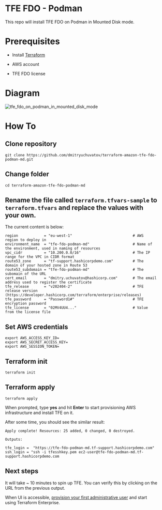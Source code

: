 # TFE FDO - Podman

This repo will install TFE FDO on Podman in Mounted Disk mode.

# Prerequisites
* Install [Terraform](https://developer.hashicorp.com/terraform/tutorials/aws-get-started/install-cli)

* AWS account

* TFE FDO license

# Diagram

![tfe_fdo_on_podman_in_mounted_disk_mode](https://github.com/dmitryuchuvatov/terraform-amazon-tfe-fdo-podman-md/assets/119931089/4ea8ebdd-6c0b-4132-b327-61a05389ff25)


# How To

## Clone repository

```
git clone https://github.com/dmitryuchuvatov/terraform-amazon-tfe-fdo-podman-md.git
```

## Change folder

```
cd terraform-amazon-tfe-fdo-podman-md
```

## Rename the file called `terraform.tfvars-sample` to `terraform.tfvars` and replace the values with your own.
The current content is below:

```
region            = "eu-west-1"                            # AWS region to deploy in
environment_name  = "tfe-fdo-podman-md"                    # Name of the environment, used in naming of resources
vpc_cidr          = "10.200.0.0/16"                        # The IP range for the VPC in CIDR format
route53_zone      = "tf-support.hashicorpdemo.com"         # The domain of your hosted zone in Route 53
route53_subdomain = "tfe-fdo-podman-md"                    # The subomain of the URL
cert_email        = "dmitry.uchuvatov@hashicorp.com"       # The email address used to register the certificate
tfe_release       = "v202404-2"                            # TFE release version (https://developer.hashicorp.com/terraform/enterprise/releases)
tfe_password      = "Password1#"                           # TFE encryption password
tfe_license       = "02MV4UU4..."                          # Value from the license file                                   
```

## Set AWS credentials

```
export AWS_ACCESS_KEY_ID=
export AWS_SECRET_ACCESS_KEY=
export AWS_SESSION_TOKEN=
```

## Terraform init
```
terraform init
```

## Terraform apply

```
terraform apply
```

When prompted, type **yes** and hit **Enter** to start provisioning AWS infrastructure and install TFE on it.

After some time, you should see the similar result:

```
Apply complete! Resources: 25 added, 0 changed, 0 destroyed.

Outputs:

tfe_login =  "https://tfe-fdo-podman-md.tf-support.hashicorpdemo.com"
ssh_login = "ssh -i tfesshkey.pem ec2-user@tfe-fdo-podman-md.tf-support.hashicorpdemo.com
```

## Next steps
It will take ~ 10 minutes to spin up TFE. You can verify this by clicking on the URL from the previous output.

When UI is accessible, [provision your first administrative user](https://developer.hashicorp.com/terraform/enterprise/flexible-deployments/install/initial-admin-user) and start using Terraform Enterprise.

